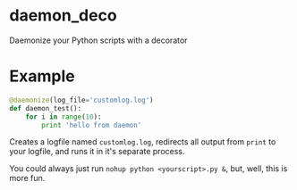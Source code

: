 # daemon_deco
Daemonize your Python scripts with a decorator

# Example

```python
@daemonize(log_file='customlog.log')
def daemon_test():
    for i in range(10):
        print 'hello from daemon'
```

Creates a logfile named `customlog.log`, redirects all output from `print` to your logfile, and runs it in it's separate process.

You could always just run `nohup python <yourscript>.py &`, but, well, this is more fun.
